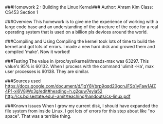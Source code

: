
###Homework 2 : Building the Linux Kernel###
Author: Ahram Kim
Class: CS453 Section 1

###Overview
This homework is to give me the experience of working with a large code base and an understanding 
of the structure of the code for a real operating system that is used on a billion pls devices 
around the world. 

###Compiling and Using
Compiling the kernel took lots of time to build the kernel and got lots of errors.
I made a new hard disk and growed them and compiled 'make'. Now it worked!

###Testing
The value in /proc/sys/kernel/threads-max was 63297.
This value's 95% is 60132.
When I process with the command 'ulimit -Ha', max user processes is 60138. They are similar. 

###Sources used
https://docs.google.com/document/d/1gY8Vbrp9qqd20gcnJFSb1yFaw1AIZ4P1-xi6V8jWo3g/edit#heading=h.g2quw7eyia52
http://cs.boisestate.edu/~amit/teaching/handouts/cs-linux.pdf

###Known issues
When I grow my current disk, I should have expanded the file system from inside Linux.
I got lots of errors for this step about like "no space". That was a terrible thing. 